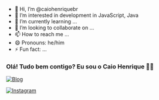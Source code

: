 - 👋 Hi, I’m @caiohenriquebr
- 👀 I’m interested in development in JavaScript, Java
- 🌱 I’m currently learning ...
- 💞️ I’m looking to collaborate on ...
- 📫 How to reach me ...
- 😄 Pronouns: he/him
- ⚡ Fun fact: ...

<!---
caiohenriquebr/caiohenriquebr is a ✨ special ✨ repository because its `README.md` (this file) appears on your GitHub profile.
You can click the Preview link to take a look at your changes.
--->


### Olá! Tudo bem contigo? Eu sou o Caio Henrique 👋🏽

[![Blog](https://img.shields.io/website-up-down-green-red/http/monip.org.svg)](https://www.linkedin.com)

[![Instagram](https://img.shields.io/badge/Instagram-E4405F?style=for-the-badge&logo=instagram&logoColor=white)](https://www.instagram.com/devcaiohenrique/)

